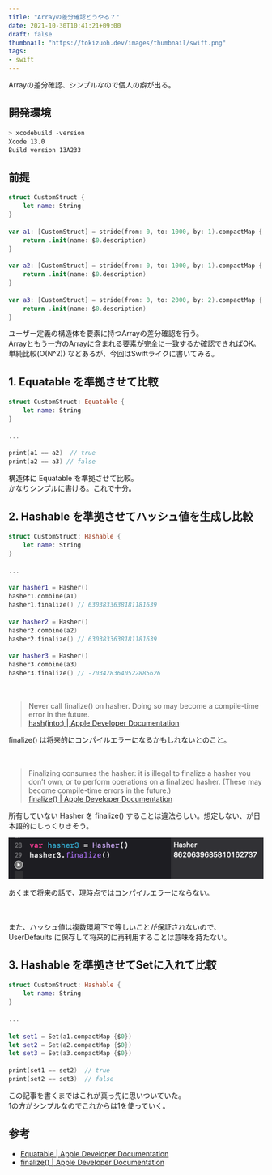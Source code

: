 ```yaml
---
title: "Arrayの差分確認どうやる？"
date: 2021-10-30T10:41:21+09:00
draft: false
thumbnail: "https://tokizuoh.dev/images/thumbnail/swift.png"
tags:
- swift
---
```

  
Arrayの差分確認、シンプルなので個人の癖が出る。  
  
<!--more-->  
  
## 開発環境  
  
```bash
> xcodebuild -version
Xcode 13.0
Build version 13A233
```
  
## 前提
  
```swift
struct CustomStruct {
    let name: String
}

var a1: [CustomStruct] = stride(from: 0, to: 1000, by: 1).compactMap {
    return .init(name: $0.description)
}

var a2: [CustomStruct] = stride(from: 0, to: 1000, by: 1).compactMap {
    return .init(name: $0.description)
}

var a3: [CustomStruct] = stride(from: 0, to: 2000, by: 2).compactMap {
    return .init(name: $0.description)
}
```
  
ユーザー定義の構造体を要素に持つArrayの差分確認を行う。  
Arrayともう一方のArrayに含まれる要素が完全に一致するか確認できればOK。  
単純比較(O(N^2)) などあるが、今回はSwiftライクに書いてみる。  
  
## 1. Equatable を準拠させて比較
  
```swift
struct CustomStruct: Equatable {
    let name: String
}

...

print(a1 == a2)  // true
print(a2 == a3) // false
```
  
構造体に Equatable を準拠させて比較。  
かなりシンプルに書ける。これで十分。  
  
## 2. Hashable を準拠させてハッシュ値を生成し比較
  
```swift
struct CustomStruct: Hashable {
    let name: String
}

... 

var hasher1 = Hasher()
hasher1.combine(a1)
hasher1.finalize() // 6303833638181181639

var hasher2 = Hasher()
hasher2.combine(a2)
hasher2.finalize() // 6303833638181181639

var hasher3 = Hasher()
hasher3.combine(a3)
hasher3.finalize() // -7034783640522885626
```
  
　
  
> Never call finalize() on hasher. Doing so may become a compile-time error in the future.  
> [hash(into:) | Apple Developer Documentation](https://developer.apple.com/documentation/swift/hashable/2995575-hash)  
  
finalize() は将来的にコンパイルエラーになるかもしれないとのこと。  
  
　
  
> Finalizing consumes the hasher: it is illegal to finalize a hasher you don’t own, or to perform operations on a finalized hasher. (These may become compile-time errors in the future.)   
> [finalize() | Apple Developer Documentation](https://developer.apple.com/documentation/swift/hasher/2995580-finalize)  
  
所有していない Hasher を finalize() することは違法らしい。想定しない、が日本語的にしっくりきそう。  
  
![](./1.png)
  
あくまで将来の話で、現時点ではコンパイルエラーにならない。  
  
　
  
また、ハッシュ値は複数環境下で等しいことが保証されないので、UserDefaults に保存して将来的に再利用することは意味を持たない。  
  
## 3. Hashable を準拠させてSetに入れて比較
  
```swift
struct CustomStruct: Hashable {
    let name: String
}

...

let set1 = Set(a1.compactMap {$0})
let set2 = Set(a2.compactMap {$0})
let set3 = Set(a3.compactMap {$0})

print(set1 == set2)  // true
print(set2 == set3)  // false

```
  
  
この記事を書くまではこれが真っ先に思いついていた。  
1の方がシンプルなのでこれからは1を使っていく。  
  
## 参考  
  
- [Equatable | Apple Developer Documentation](https://developer.apple.com/documentation/swift/equatable)  
- [finalize() | Apple Developer Documentation](https://developer.apple.com/documentation/swift/hasher/2995580-finalize)  
  
